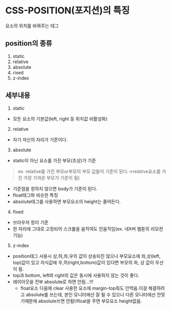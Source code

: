 # CSS-POSITION(포지션)의 특징
요소의 위치를 바꿔주는 태그



## position의 종류
1. static
2. relative
3. absolute
4. rixed
5. z-index

## 세부내용
1. static
- 모든 요소의 기본값(left, right 등 위치값 비활성화)

2. relative
- 자기 자신의 자리가 기준이다.


3. absolute
- static이 아닌 요소를 가진 부모(조상)가 기준
> ex. relative를 가진 부모or부모의 부모 값들이 기준이 된다.→relative요소를 가진 가장 가까운 부모가 기준이 됨)

- 기준점을 정하지 않으면 body가 기준이 된다.
- float태그와 비슷한 특징
- absolute태그를 사용하면 부모요소의 height는 줄어든다.


4. fixed
- 브라우저 창이 기준
- 한 자리에 그대로 고정되어 스크롤을 움직여도 안움직임(ex. 네X버 웹툰의 리모컨 기능)


5. z-index
- position태그 사용시 상,하,좌,우의 값이 상송되진 않으나 부모요소에 좌,상(left, top)값이 있고 자식값에 우,하(right,bottom)값이 있다면 부모의 좌, 상 값이 우선이 됨.
- top과 bottom, left와 right의 값은 동시에 사용하지 않는 것이 좋다.
- 레이아웃을 전부 absolute로 하면 안됨...!!!
  - float요소 다음에 clear 사용한 요소에 margin-top줘도 안먹음.이걸 해결하려고 absolute를 쓰는데, 본인 모니터에선 잘 될 수 있으나 다른 모니터에선 안맞기때문에 absolute쓰면 안됨!/float을 주면 부모요소 height없음.
